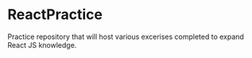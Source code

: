 # ReactPractice


Practice repository that will host various excerises completed to expand React JS knowledge.




